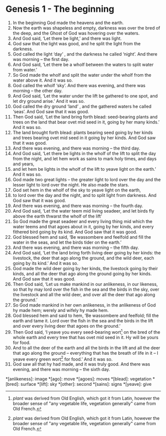 # Genesis 1 - The beginning

1. In the beginning God made the heavens and the earth.
2. Now the earth was shapeless and empty, darkness was over the bred of the
   deep, and the Ghost of God was hovering over the waters.
3. And God said, ‘Let there be light,’ and there was light.
4. God saw that the light was good, and he split the light from the darkness.
5. God called the light ‘day’ , and the darkness he called ‘night’. And there
   was morning – the first day.
6. And God said, ‘Let there be a wholf between the waters to split water from
   water.’
7. So God made the wholf and split the water under the wholf from the water
   above it. And it was so.
8. God called the wholf ‘sky’. And there was evening, and there was morning –
   the other day.
9. And God said, ‘Let the water under the lift be gathered to one spot, and let
   dry ground arise.’ And it was so.
10. God called the dry ground ‘land’ , and the gathered waters he called ‘seas’.
    And God saw that it was good.
11. Then God said, ‘Let the land bring forth blead: seed-bearing plants and
    trees on the land that bear ovet mid seed in it, going by her many kinds.’
    And it was so.
12. The land brought forth blead: plants bearing seed going by her kinds and
    trees bearing ovet mid seed in it going by her kinds. And God saw that it
    was good.
13. And there was evening, and there was morning – the third day.
14. And God said, ‘Let there be lights in the wholf of the lift to split the
    day from the night, and let hem work as sains to mark holy times, and days
    and years,
15. and let hem be lights in the wholf of the lift to yeave light on the
    earth.’ And it was so.
16. God made two great lights – the greater light to lord over the day and the
    lesser light to lord over the night. He also made the stars.
17. God set hem in the wholf of the sky to yeave light on the earth,
18. to lord over the day and the night, and to split light from darkness.
    And God saw that it was good.
19. And there was evening, and there was morning – the fourth day.
20. And God said, ‘Let the water teem mid living seadeer, and let birds fly
    above the earth thwarst the wholf of the lift’
21. So God made the great seadeer and every living thing mid which the water
    teems and that agoes about in it, going by her kinds, and every fithered
    bird going by its kind. And God saw that it was good.
22. God blessed hem and said, ‘Be wassombere and feelfold and fill the water in
    the seas, and let the birds tider on the earth.’
23. And there was evening, and there was morning – the fifth day.
24. And God said, ‘Let the land bring forth living deer going by her kinds: the
    livestock, the deer that ago along the ground, and the wild deer, each
    going by its kind.’ And it was so.
25. God made the wild deer going by her kinds, the livestock going by their
    kinds, and all the deer that ago along the ground going by her kinds. And
    God saw that it was good.
26. Then God said, ‘Let us make mankind in our anlikeness, in our likeness, so
    that hy may lord over the fish in the sea and the birds in the sky, over
    the livestock and all the wild deer, and over all the deer that ago along
    the ground.’
27. So God made mankind in her own anlikeness, in the anlikeness of God hy made
    hem; werely and wifely hy made hem.
28. God blessed hem and said to hem, ‘Be wassombere and feelfold; fill the
    earth and tame it. Lord over the fish in the sea and the birds in the lift
    and over every living deer that agoes on the ground.’
29. Then God said, ‘I yeave you every seed-bearing wort[^plant] on the bred of
    the whole earth and every tree that has ovet mid seed in it. Hy will be
    yours for food.
30. And to all the deer of the earth and all the birds in the lift and all the
    deer that ago along the ground – everything that has the breath of life in
    it – I yeave every green wort[^plant] for food.’ And it was so.
31. God saw all that hy had made, and it was truly good. And there was evening,
    and there was morning – the sixth day.

<!-- Abbreviations -->
*[anlikeness]: image
*[ago]: move
*[agoes]: moves
*[blead]: vegetation
*[bred]: surface
*[lift]: sky
*[other]: second
*[sains]: signs
*[yeave]: give

<!-- Footnotes -->
[^plant]: *plant* was derived from Old English, which got it from Latin,
    however the broader sense of "any vegetable life, vegetation generally"
    came from Old French.

